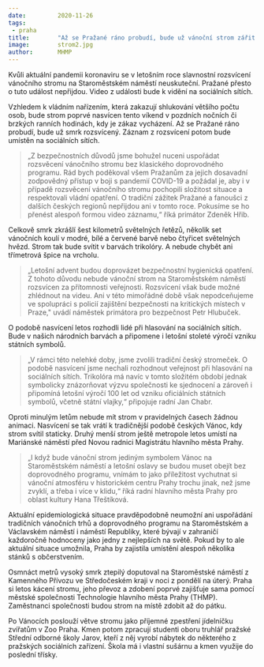 ```yaml
---
date:         2020-11-26
tags:         
 - praha
title:        "Až se Pražané ráno probudí, bude už vánoční strom zářit. Noční rozsvícení bude na videu"
image: 	      strom2.jpg
author:       MHMP
---
```


Kvůli aktuální pandemii koronaviru se v letošním roce slavnostní rozsvícení vánočního stromu na Staroměstském náměstí neuskuteční. Pražané přesto o tuto událost nepřijdou. Video z události bude k vidění na sociálních sítích.

Vzhledem k vládním nařízením, která zakazují shlukování většího počtu osob, bude strom poprvé nasvícen tento víkend v pozdních nočních či brzkých ranních hodinách, kdy je zákaz vycházení. Až se Pražané ráno probudí, bude už smrk rozsvícený. Záznam z rozsvícení potom bude umístěn na sociálních sítích.

> „Z bezpečnostních důvodů jsme bohužel nuceni uspořádat rozsvěcení vánočního stromu bez klasického doprovodného programu. Rád bych poděkoval všem Pražanům za jejich dosavadní zodpovědný přístup v boji s pandemií COVID-19 a požádal je, aby i v případě rozsvěcení vánočního stromu pochopili složitost situace a respektovali vládní opatření. O tradiční zážitek Pražané a fanoušci z dalších českých regionů nepřijdou ani v tomto roce. Pokusíme se ho přenést alespoň formou video záznamu,“ říká primátor Zdeněk Hřib.

Celkově smrk zkrášlí šest kilometrů světelných řetězů, několik set vánočních koulí v modré, bílé a červené barvě nebo čtyřicet světelných hvězd. Strom tak bude svítit v barvách trikolóry. A nebude chybět ani třímetrová špice na vrcholu.

> „Letošní advent budou doprovázet bezpečnostní hygienická opatření. Z tohoto důvodu nebude vánoční strom na Staroměstském náměstí rozsvícen za přítomnosti veřejnosti. Rozsvícení však bude možné zhlédnout na videu. Ani v této mimořádné době však nepodceňujeme ve spolupráci s policií zajištění bezpečnosti na kritických místech v Praze," uvádí náměstek primátora pro bezpečnost Petr Hlubuček.

O podobě nasvícení letos rozhodli lidé při hlasování na sociálních sítích. Bude v našich národních barvách a připomene i letošní stoleté výročí vzniku státních symbolů.

> „V rámci této nelehké doby, jsme zvolili tradiční český stromeček. O podobě nasvícení jsme nechali rozhodnout veřejnost při hlasování na sociálních sítích. Trikolóra má navíc v tomto složitém období jednak symbolicky znázorňovat výzvu společnosti ke sjednocení a zároveň i připomíná letošní výročí 100 let od vzniku oficiálních státních symbolů, včetně státní vlajky,“ připojuje radní Jan Chabr.

Oproti minulým letům nebude mít strom v pravidelných časech žádnou animaci. Nasvícení se tak vrátí k tradičnější podobě českých Vánoc, kdy strom svítil staticky. Druhý menší strom ještě metropole letos umístí na Mariánské náměstí před Novou radnici Magistrátu hlavního města Prahy.

> „I když bude vánoční strom jediným symbolem Vánoc na Staroměstském náměstí a letošní oslavy se budou muset obejít bez doprovodného programu, vnímám to jako příležitost vychutnat si vánoční atmosféru v historickém centru Prahy trochu jinak, než jsme zvyklí, a třeba i více v klidu,“ říká radní hlavního města Prahy pro oblast kultury Hana Třeštíková.

Aktuální epidemiologická situace pravděpodobně neumožní ani uspořádání tradičních vánočních trhů a doprovodného programu na Staroměstském a Václavském náměstí i náměstí Republiky, které bývají v zahraničí každoročně hodnoceny jako jedny z nejlepších na světě. Pokud by to ale aktuální situace umožnila, Praha by zajistila umístění alespoň několika stánků s občerstvením.

Osmnáct metrů vysoký smrk ztepilý doputoval na Staroměstské náměstí z Kamenného Přívozu ve Středočeském kraji v noci z pondělí na úterý. Praha si letos kácení stromu, jeho převoz a zdobení poprvé zajišťuje sama pomocí městské společnosti Technologie hlavního města Prahy (THMP). Zaměstnanci společnosti budou strom na místě zdobit až do pátku.

Po Vánocích poslouží větve stromu jako příjemné zpestření jídelníčku zvířatům v Zoo Praha. Kmen potom zpracují studenti oboru truhlář pražské Střední odborné školy Jarov, kteří z něj vyrobí nábytek do některého z pražských sociálních zařízení. Škola má i vlastní sušárnu a kmen využije do poslední třísky.
